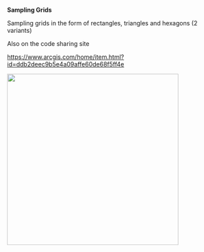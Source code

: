 **Sampling Grids**

Sampling grids in the form of rectangles, triangles and hexagons (2 variants)

Also on the code sharing site

https://www.arcgis.com/home/item.html?id=ddb2deec9b5e4a09affe60de68f5ff4e

<a href="url"><img src="https://github.com/Dan-Patterson/tools_pro/blob/master/Polygon_lineTools/Images/Densify.png" align="left" height="400" width="400" ></a>
